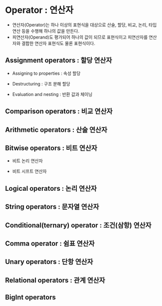 # Operator : 연산자

- 연산자(Operator)는 하나 이상의 표현식을 대상으로 산술, 할당, 비교, 논리, 타입 연산 등을 수행해 하나의 값을 만든다.
- 피연산자(Operand)도 평가되어 하나의 값이 되므로 표현식이고 피연산자를 연산자와 결합한 연산자 표현식도 물론 표현식이다.

## Assignment operators : 할당 연산자

- Assigning to properties : 속성 할당

- Destructuring : 구조 분해 할당

- Evaluation and nesting : 반환 값과 체이닝

## Comparison operators : 비교 연산자

## Arithmetic operators : 산술 연산자

## Bitwise operators : 비트 연산자

- 비트 논리 연산자

- 비트 시프트 연산자

## Logical operators : 논리 연산자

## String operators : 문자열 연산자

## Conditional(ternary) operator : 조건(삼항) 연산자

## Comma operator : 쉼표 연산자

## Unary operators : 단항 연산자

## Relational operators : 관계 연산자

## BigInt operators
